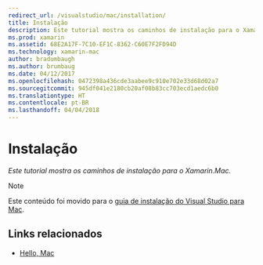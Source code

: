 ```yaml
---
redirect_url: /visualstudio/mac/installation/
title: Instalação
description: Este tutorial mostra os caminhos de instalação para o Xamarin.Mac.
ms.prod: xamarin
ms.assetid: 68E2A17F-7C10-EF1C-8362-C60E7F2FD94D
ms.technology: xamarin-mac
author: bradumbaugh
ms.author: brumbaug
ms.date: 04/12/2017
ms.openlocfilehash: 0472398a436cde3aabee9c910e702e33d68d02a7
ms.sourcegitcommit: 945df041e2180cb20af08b83cc703ecd1aedc6b0
ms.translationtype: HT
ms.contentlocale: pt-BR
ms.lasthandoff: 04/04/2018
---
```

# <a name="installation"></a>Instalação

_Este tutorial mostra os caminhos de instalação para o Xamarin.Mac._

> [!NOTE]
> Este conteúdo foi movido para o [guia de instalação do Visual Studio para Mac](https://docs.microsoft.com/visualstudio/mac/installation).


## <a name="related-links"></a>Links relacionados

- [Hello, Mac](~/mac/get-started/hello-mac.md)
